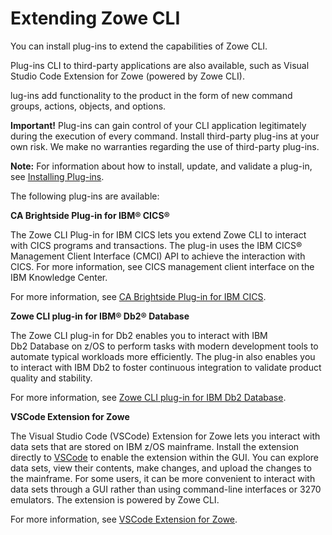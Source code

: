 # Extending Zowe CLI

You can install plug-ins to extend the capabilities of Zowe CLI. 

Plug-ins CLI to third-party applications are also available, such as Visual Studio Code Extension for Zowe (powered by Zowe CLI).

lug-ins add functionality to the product in the form of new command groups, actions, objects, and options. 

**Important!** Plug-ins can gain control of your CLI application legitimately during the execution of every command. Install third-party plug-ins at your own risk. We make no warranties regarding the use of third-party plug-ins.

**Note:** For information about how to install, update, and validate a plug-in, see [Installing Plug-ins](cli-installplugins.md).

The following plug-ins are available:

**CA Brightside Plug-in for IBM® CICS®**

The Zowe CLI Plug-in for IBM CICS lets you extend Zowe CLI to interact with CICS programs and transactions. The plug-in uses the IBM CICS® Management Client Interface (CMCI) API to achieve the interaction with CICS. For more information, see CICS management client interface on the IBM Knowledge Center.

For more information, see [CA Brightside Plug-in for IBM CICS](cli-cicsplugin.md).

**Zowe CLI plug-in for IBM® Db2® Database**

The Zowe CLI plug-in for Db2 enables you to interact with IBM Db2 Database on z/OS to perform tasks with modern development tools to automate typical workloads more efficiently. The plug-in also enables you to interact with IBM Db2 to foster continuous integration to validate product quality and stability.

For more information, see [Zowe CLI plug-in for IBM Db2 Database](cli-db2plugin.md).

**VSCode Extension for Zowe** 

The Visual Studio Code (VSCode) Extension for Zowe lets you interact with data sets that are stored on IBM z/OS mainframe. Install the extension directly to [VSCode](https://code.visualstudio.com/) to enable the extension within the GUI. You can explore data sets, view their contents, make changes, and upload the changes to the mainframe. For some users, it can be more convenient to interact with data sets through a GUI rather than using command-line interfaces or 3270 emulators. The extension is powered by Zowe CLI.

For more information, see [VSCode Extension for Zowe](cli-vscodeplugin.md).